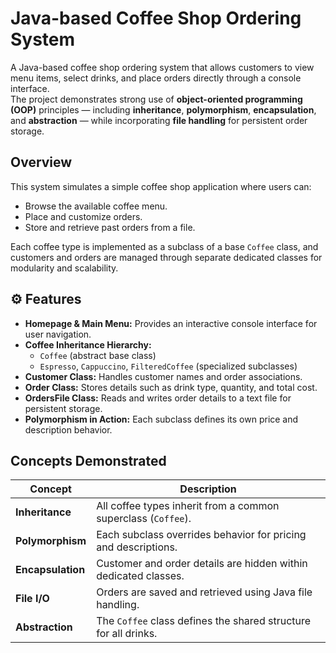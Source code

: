 # Java-based Coffee Shop Ordering System

A Java-based coffee shop ordering system that allows customers to view menu items, select drinks, and place orders directly through a console interface.  
The project demonstrates strong use of **object-oriented programming (OOP)** principles — including **inheritance**, **polymorphism**, **encapsulation**, and **abstraction** — while incorporating **file handling** for persistent order storage.

## Overview

This system simulates a simple coffee shop application where users can:
- Browse the available coffee menu.
- Place and customize orders.
- Store and retrieve past orders from a file.

Each coffee type is implemented as a subclass of a base `Coffee` class, and customers and orders are managed through separate dedicated classes for modularity and scalability.

## ⚙️ Features

- **Homepage & Main Menu:** Provides an interactive console interface for user navigation.
- **Coffee Inheritance Hierarchy:**  
  - `Coffee` (abstract base class)  
  - `Espresso`, `Cappuccino`, `FilteredCoffee` (specialized subclasses)
- **Customer Class:** Handles customer names and order associations.
- **Order Class:** Stores details such as drink type, quantity, and total cost.
- **OrdersFile Class:** Reads and writes order details to a text file for persistent storage.
- **Polymorphism in Action:** Each subclass defines its own price and description behavior.

## Concepts Demonstrated

| Concept | Description |
|----------|--------------|
| **Inheritance** | All coffee types inherit from a common superclass (`Coffee`). |
| **Polymorphism** | Each subclass overrides behavior for pricing and descriptions. |
| **Encapsulation** | Customer and order details are hidden within dedicated classes. |
| **File I/O** | Orders are saved and retrieved using Java file handling. |
| **Abstraction** | The `Coffee` class defines the shared structure for all drinks. |

